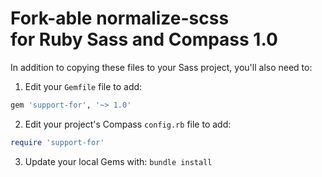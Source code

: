 # Fork-able normalize-scss<br> for Ruby Sass and Compass 1.0

In addition to copying these files to your Sass project, you'll also need to:

1. Edit your `Gemfile` file to add:

 ```ruby
gem 'support-for', '~> 1.0'
```

2. Edit your project's Compass `config.rb` file to add:

 ```ruby
require 'support-for'
```

3. Update your local Gems with: `bundle install`
